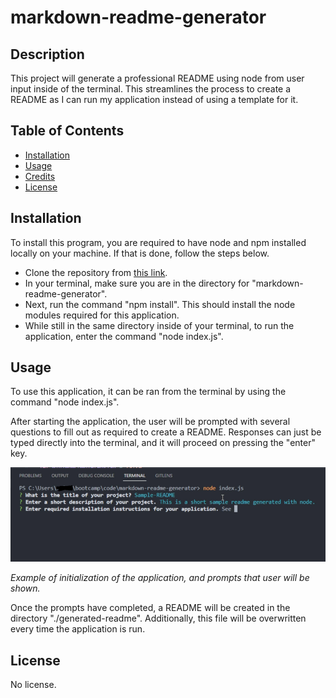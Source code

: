 # markdown-readme-generator

## Description

This project will generate a professional README using node from user input inside of the terminal. This streamlines the process to create a README as I can run my application instead of using a template for it. 

## Table of Contents

- [Installation](#installation)
- [Usage](#usage)
- [Credits](#credits)
- [License](#license)

## Installation

To install this program, you are required to have node and npm installed locally on your machine. If that is done, follow the steps below.

- Clone the repository from [this link](https://github.com/blaubachs/markdown-readme-generator.git).
- In your terminal, make sure you are in the directory for "markdown-readme-generator".
- Next, run the command "npm install". This should install the node modules required for this application.
- While still in the same directory inside of your terminal, to run the application, enter the command "node index.js".

## Usage

To use this application, it can be ran from the terminal by using the command "node index.js". 

After starting the application, the user will be prompted with several questions to fill out as required to create a README. Responses can just be typed directly into the terminal, and it will proceed on pressing the "enter" key.

![Sample Screenshot](./assets/rdme.PNG)


*Example of initialization of the application, and prompts that user will be shown.*

Once the prompts have completed, a README will be created in the directory "./generated-readme". Additionally, this file will be overwritten every time the application is run.

## License

No license.
